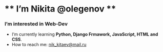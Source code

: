 # ** I’m Nikita @olegenov ** #
### I’m interested in **Web-Dev** ###
- I’m currently learning **Python, Django Frmawork, JavaScript, HTML and CSS**.
- How to reach me: nik_kitaev@mail.ru
